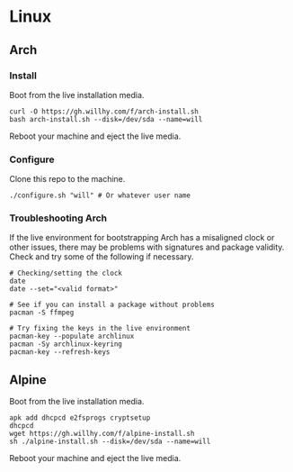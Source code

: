 # Linux

## Arch

### Install

Boot from the live installation media.

```
curl -O https://gh.willhy.com/f/arch-install.sh
bash arch-install.sh --disk=/dev/sda --name=will
```

Reboot your machine and eject the live media.

### Configure

Clone this repo to the machine.

```
./configure.sh "will" # Or whatever user name
```

### Troubleshooting Arch

If the live environment for bootstrapping Arch has a misaligned clock or other issues, there may be problems with signatures and package validity. Check and try some of the following if necessary.

```
# Checking/setting the clock
date
date --set="<valid format>"

# See if you can install a package without problems
pacman -S ffmpeg

# Try fixing the keys in the live environment
pacman-key --populate archlinux
pacman -Sy archlinux-keyring
pacman-key --refresh-keys
```

## Alpine

Boot from the live installation media.

```
apk add dhcpcd e2fsprogs cryptsetup
dhcpcd
wget https://gh.willhy.com/f/alpine-install.sh
sh ./alpine-install.sh --disk=/dev/sda --name=will
```

Reboot your machine and eject the live media.
